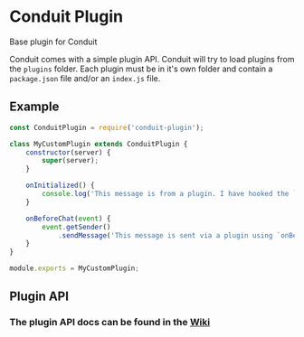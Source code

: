 # Conduit Plugin

Base plugin for Conduit

Conduit comes with a simple plugin API. Conduit will try to load plugins from the `plugins` folder. Each plugin must be in it's own folder and contain a `package.json` file and/or an `index.js` file.

## Example
```javascript
const ConduitPlugin = require('conduit-plugin');

class MyCustomPlugin extends ConduitPlugin {
	constructor(server) {
		super(server);
	}

	onInitialized() {
		console.log('This message is from a plugin. I have hooked the `initialized` event handle! I run BEFORE the base plugin');
	}

	onBeforeChat(event) {
		event.getSender()
			.sendMessage('This message is sent via a plugin using `onBeforeChat`. This event runs before the chat packet is handled internally or by other plugins');
	}
}

module.exports = MyCustomPlugin;
```

## Plugin API
### **The plugin API docs can be found in the [Wiki](https://github.com/Conduit-MC/conduit-plugin/wiki)**